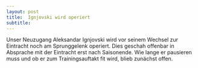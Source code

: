 ```yaml
---
layout: post
title:  Ignjovski wird operiert
subtitle:  
---
```


Unser Neuzugang Aleksandar Ignjovski wird vor seinem Wechsel zur Eintracht noch am Sprunggelenk operiert. Dies geschah offenbar in Absprache mit der Eintracht erst nach Saisonende. Wie lange er pausieren muss und ob er zum Trainingsauftakt fit wird, blieb zunächst offen.


